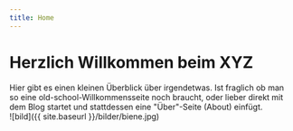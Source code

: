 ```yaml
---
title: Home
---
```

# Herzlich Willkommen beim XYZ

Hier gibt es einen kleinen Überblick über irgendetwas. Ist fraglich ob man so eine old-school-Willkommensseite noch braucht, oder lieber direkt mit dem Blog startet und stattdessen eine "Über"-Seite (About) einfügt.  
![bild]({{ site.baseurl }}/bilder/biene.jpg)
